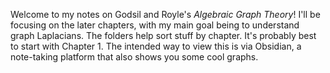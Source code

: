 Welcome to my notes on Godsil and Royle's <em>Algebraic Graph Theory</em>! I'll be focusing on the later chapters, with my main goal being to understand graph Laplacians. The folders help sort stuff by chapter. It's probably best to start with Chapter 1. The intended way to view this is via Obsidian, a note-taking platform that also shows you some cool graphs.